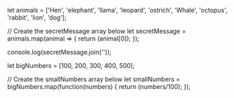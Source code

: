 let animals = ['Hen', 'elephant', 'llama', 'leopard', 'ostrich', 'Whale', 'octopus', 'rabbit', 'lion', 'dog'];

// Create the secretMessage array below
let secretMessage = animals.map(animal => {
  return (animal[0]);
});

console.log(secretMessage.join(''));

let bigNumbers = [100, 200, 300, 400, 500];

// Create the smallNumbers array below
let smallNumbers = bigNumbers.map(function(numbers) {
  return (numbers/100);
});
